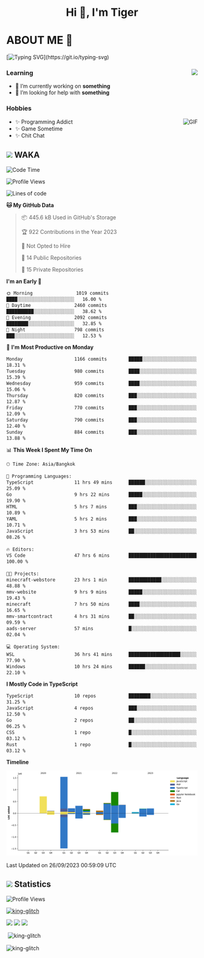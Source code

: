 <h1 align="center">Hi 👋, I'm Tiger</h1>




# ABOUT ME 💬

[![Typing SVG](https://readme-typing-svg.herokuapp.com?color=22F771&vCenter=true&lines=A+perssionate+developer+from+nowhere.)](https://git.io/typing-svg)

<div>
 <img align="right" src="https://spotify-github-profile.vercel.app/api/view?uid=12129734423&cover_image=false&theme=default&bar_color=22d016&bar_color_cover=true" />
 <h3>Learning</h3>
 
 <ul>
  <li>🔭 I’m currently working on <b>something</b></li>
  <li>🤝 I’m looking for help with <b>something</b></li>
 </ul>
 
</div>
<div>
 <h3>Hobbies</h3>
 <img align="right" height="475px"  alt="GIF" src="https://i.pinimg.com/originals/1f/b7/db/1fb7dbee557e5ed509f7517da8a84d58.gif" />
 <ul>
  <li>✨ Programming Addict</li>
  <li>✨ Game Sometime</li>
  <li>✨ Chit Chat</li>
 </ul>
 
</div>



## <img height="40" src="https://raw.githubusercontent.com/innng/innng/master/assets/kyubey.gif"/> WAKA

<!--START_SECTION:waka-->
![Code Time](http://img.shields.io/badge/Code%20Time-1%2C544%20hrs%2014%20mins-blue)

![Profile Views](http://img.shields.io/badge/Profile%20Views-1-blue)

![Lines of code](https://img.shields.io/badge/From%20Hello%20World%20I%27ve%20Written-5.3%20million%20lines%20of%20code-blue)

**🐱 My GitHub Data** 

> 📦 445.6 kB Used in GitHub's Storage 
 > 
> 🏆 922 Contributions in the Year 2023
 > 
> 🚫 Not Opted to Hire
 > 
> 📜 14 Public Repositories 
 > 
> 🔑 15 Private Repositories 
 > 
**I'm an Early 🐤** 

```text
🌞 Morning                1019 commits        ████░░░░░░░░░░░░░░░░░░░░░   16.00 % 
🌆 Daytime                2460 commits        ██████████░░░░░░░░░░░░░░░   38.62 % 
🌃 Evening                2092 commits        ████████░░░░░░░░░░░░░░░░░   32.85 % 
🌙 Night                  798 commits         ███░░░░░░░░░░░░░░░░░░░░░░   12.53 % 
```
📅 **I'm Most Productive on Monday** 

```text
Monday                   1166 commits        █████░░░░░░░░░░░░░░░░░░░░   18.31 % 
Tuesday                  980 commits         ████░░░░░░░░░░░░░░░░░░░░░   15.39 % 
Wednesday                959 commits         ████░░░░░░░░░░░░░░░░░░░░░   15.06 % 
Thursday                 820 commits         ███░░░░░░░░░░░░░░░░░░░░░░   12.87 % 
Friday                   770 commits         ███░░░░░░░░░░░░░░░░░░░░░░   12.09 % 
Saturday                 790 commits         ███░░░░░░░░░░░░░░░░░░░░░░   12.40 % 
Sunday                   884 commits         ███░░░░░░░░░░░░░░░░░░░░░░   13.88 % 
```


📊 **This Week I Spent My Time On** 

```text
🕑︎ Time Zone: Asia/Bangkok

💬 Programming Languages: 
TypeScript               11 hrs 49 mins      ██████░░░░░░░░░░░░░░░░░░░   25.09 % 
Go                       9 hrs 22 mins       █████░░░░░░░░░░░░░░░░░░░░   19.90 % 
HTML                     5 hrs 7 mins        ███░░░░░░░░░░░░░░░░░░░░░░   10.89 % 
YAML                     5 hrs 2 mins        ███░░░░░░░░░░░░░░░░░░░░░░   10.71 % 
JavaScript               3 hrs 53 mins       ██░░░░░░░░░░░░░░░░░░░░░░░   08.26 % 

🔥 Editors: 
VS Code                  47 hrs 6 mins       █████████████████████████   100.00 % 

🐱‍💻 Projects: 
minecraft-webstore       23 hrs 1 min        ████████████░░░░░░░░░░░░░   48.88 % 
mmv-website              9 hrs 9 mins        █████░░░░░░░░░░░░░░░░░░░░   19.43 % 
minecraft                7 hrs 50 mins       ████░░░░░░░░░░░░░░░░░░░░░   16.65 % 
mmv-smartcontract        4 hrs 31 mins       ██░░░░░░░░░░░░░░░░░░░░░░░   09.59 % 
aads-server              57 mins             █░░░░░░░░░░░░░░░░░░░░░░░░   02.04 % 

💻 Operating System: 
WSL                      36 hrs 41 mins      ███████████████████░░░░░░   77.90 % 
Windows                  10 hrs 24 mins      ██████░░░░░░░░░░░░░░░░░░░   22.10 % 
```

**I Mostly Code in TypeScript** 

```text
TypeScript               10 repos            ████████░░░░░░░░░░░░░░░░░   31.25 % 
JavaScript               4 repos             ███░░░░░░░░░░░░░░░░░░░░░░   12.50 % 
Go                       2 repos             ██░░░░░░░░░░░░░░░░░░░░░░░   06.25 % 
CSS                      1 repo              █░░░░░░░░░░░░░░░░░░░░░░░░   03.12 % 
Rust                     1 repo              █░░░░░░░░░░░░░░░░░░░░░░░░   03.12 % 
```



**Timeline**

![Lines of Code chart](https://raw.githubusercontent.com/king-glitch/king-glitch/main/assets/bar_graph.png)


 Last Updated on 26/09/2023 00:59:09 UTC
<!--END_SECTION:waka-->
## <img height="40" src="https://raw.githubusercontent.com/innng/innng/master/assets/kyubey.gif"/> Statistics
![Profile Views](https://komarev.com/ghpvc/?username=king-glitch)  

<p align="left"> 
 <a href="https://github.com/ryo-ma/github-profile-trophy">
  <img src="https://github-profile-trophy.vercel.app/?username=king-glitch&theme=dracula" alt="king-glitch" />
 </a> </p>

![](https://github-profile-summary-cards.vercel.app/api/cards/profile-details?username=king-glitch&theme=dracula)
![](https://github-profile-summary-cards.vercel.app/api/cards/stats?username=king-glitch&theme=dracula) 
![](https://github-profile-summary-cards.vercel.app/api/cards/productive-time?username=king-glitch&theme=dracula)


<p>&nbsp;<img align="center" src="https://github-readme-stats.vercel.app/api?username=king-glitch&theme=dracula" alt="king-glitch" /></p>

<p><img align="center" src="https://github-readme-streak-stats.herokuapp.com/?user=king-glitch&theme=dracula" alt="king-glitch" /></p>
